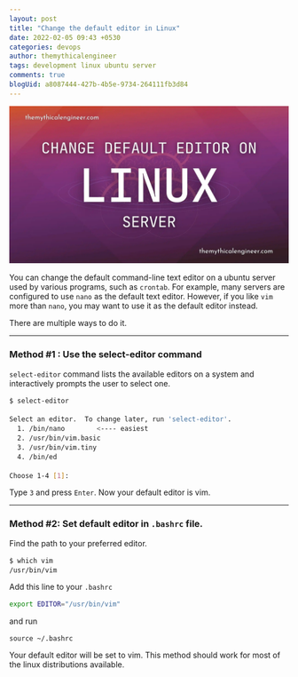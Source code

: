 ```yaml
---
layout: post
title: "Change the default editor in Linux"
date: 2022-02-05 09:43 +0530
categories: devops
author: themythicalengineer
tags: development linux ubuntu server
comments: true
blogUid: a8087444-427b-4b5e-9734-264111fb3d84
---
```


![change-the-default-editor-in-linux](/assets/images/change-the-default-editor-in-linux/change-the-default-editor-in-linux.webp)

You can change the default command-line text editor on a ubuntu server used by various programs, such as `crontab`.
For example, many servers are configured to use `nano` as the default text editor.
However, if you like `vim` more than `nano`, you may want to use it as the default editor instead.

There are multiple ways to do it.

---

### Method #1 : Use the select-editor command
`select-editor` command lists the available editors on a system and interactively prompts the user to select one.
```bash
$ select-editor

Select an editor.  To change later, run 'select-editor'.
  1. /bin/nano        <---- easiest
  2. /usr/bin/vim.basic
  3. /usr/bin/vim.tiny
  4. /bin/ed

Choose 1-4 [1]:
```

Type `3` and press `Enter`. Now your default editor is vim.

---

### Method #2: Set default editor in `.bashrc` file.
Find the path to your preferred editor.
```bash
$ which vim
/usr/bin/vim
```

Add this line to your `.bashrc`
```bash
export EDITOR="/usr/bin/vim"
```
and run 

```
source ~/.bashrc
```
Your default editor will be set to vim.
This method should work for most of the linux distributions available.